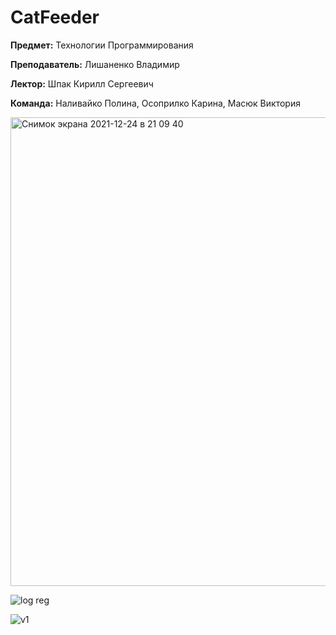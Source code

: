 # CatFeeder

**Предмет:** Технологии Программирования

**Преподаватель:** Лишаненко Владимир

**Лектор:** Шпак Кирилл Сергеевич

**Команда:** Наливайко Полина, Осоприлко Карина, Масюк Виктория


<img width="750" alt="Снимок экрана 2021-12-24 в 21 09 40" src="https://user-images.githubusercontent.com/67878260/147368264-5051fb6c-4d7e-4e30-94df-a5b84b969d36.png">


![log reg](https://user-images.githubusercontent.com/67878260/147370880-16eca75b-a3b7-4b83-8bf1-407a0eb3c35a.png)


![v1](https://user-images.githubusercontent.com/67878260/147370881-a5f3d52b-c822-4c8c-89bb-db5eda3bb289.png)


